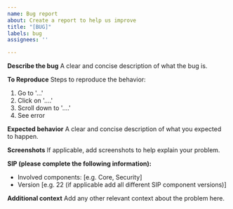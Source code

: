 ```yaml
---
name: Bug report
about: Create a report to help us improve
title: "[BUG]"
labels: bug
assignees: ''

---
```


**Describe the bug**
A clear and concise description of what the bug is.

**To Reproduce**
Steps to reproduce the behavior:
1. Go to '...'
2. Click on '....'
3. Scroll down to '....'
4. See error

**Expected behavior**
A clear and concise description of what you expected to happen.

**Screenshots**
If applicable, add screenshots to help explain your problem.

**SIP (please complete the following information):**
 - Involved components: [e.g. Core, Security]
 - Version [e.g. 22 (if applicable add all different SIP component versions)]

**Additional context**
Add any other relevant context about the problem here.
